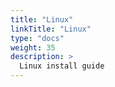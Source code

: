 ```yaml
---
title: "Linux"
linkTitle: "Linux"
type: "docs"
weight: 35
description: >
  Linux install guide
---
```

